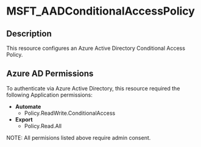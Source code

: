 # MSFT_AADConditionalAccessPolicy

## Description

This resource configures an Azure Active Directory Conditional Access Policy.

## Azure AD Permissions

To authenticate via Azure Active Directory, this resource required the following Application permissions:

* **Automate**
  * Policy.ReadWrite.ConditionalAccess
* **Export**
  * Policy.Read.All

NOTE: All permisions listed above require admin consent.
